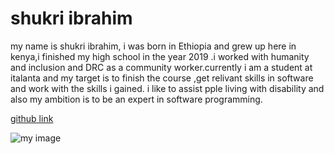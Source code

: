 # shukri ibrahim

my name is shukri ibrahim, i was born in Ethiopia and grew up here in kenya,i
finished my high school in the year 2019 .i worked with humanity and inclusion
and DRC as a community worker.currently i am a student at italanta and my target
is to finish the course ,get relivant skills in software and work with the
skills i gained. i like to assist pple living with disability and also my
ambition is to be an expert in software programming.

[github link](https://github.com/shukri-ibr)

![my image](https://avatars.githubusercontent.com/u/93643041?v=4)
